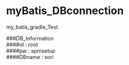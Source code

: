 # myBatis_DBconnection
my_batis_gradle_Test  

###DB_Information  
####id : root  
####pw : apmsetup  
####DBname : sori  


